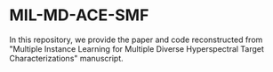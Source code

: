 # MIL-MD-ACE-SMF
In this repository, we provide the paper and code reconstructed from "Multiple Instance Learning for Multiple Diverse Hyperspectral Target Characterizations" manuscript.
